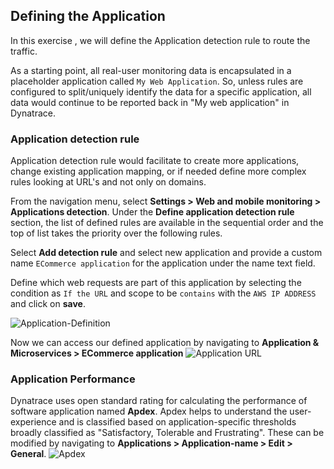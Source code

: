 ## Defining the Application

In this exercise , we will define the Application detection rule to route the traffic.

As a starting point, all real-user monitoring data is encapsulated in a placeholder application called `My Web Application`. So, unless rules are configured to split/uniquely identify the data for a specific application, all data would continue to be reported back in "My web application" in Dynatrace.

### Application detection rule

Application detection rule would facilitate to create more applications, change existing application mapping, or if needed define more complex rules looking at URL's and not only on domains.

From the navigation menu, select **Settings > Web and mobile monitoring > Applications detection**. Under the **Define application detection rule** section, the list of defined rules are available in the sequential order and the top of list takes the priority over the following rules.

Select **Add detection rule** and select new application and provide a custom name `ECommerce application` for the application under the name text field.

Define which web requests are part of this application by selecting the condition as `If the URL` and scope to be `contains` with the  `AWS IP ADDRESS` and click on **save**.

![Application-Definition](./images/Application-Rule.png)

Now we can access our defined application by navigating to **Application & Microservices > ECommerce application**
![Application URL](./images/application-access.png)

### Application Performance
Dynatrace uses open standard rating for calculating the performance of software application named **Apdex**. Apdex helps to understand the user-experience and is classified based on application-specific thresholds broadly classified as "Satisfactory, Tolerable and Frustrating". These can be modified by navigating to **Applications > Application-name > Edit > General**.
![Apdex](./images/apdex.png)


